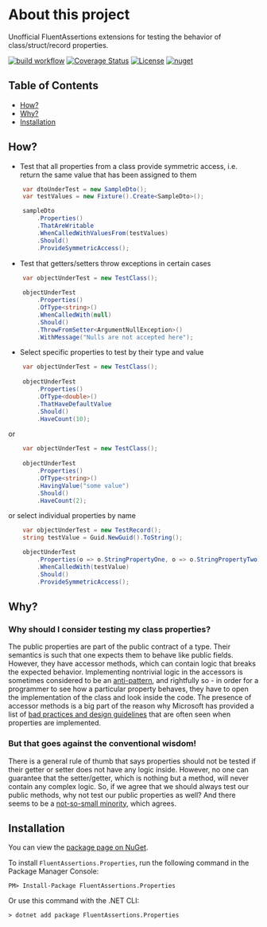 # About this project
Unofficial FluentAssertions extensions for testing the behavior of class/struct/record properties.

[![build workflow](https://github.com/rsvilenov/FluentAssertions.Properties/actions/workflows/build.yml/badge.svg)](https://github.com/rsvilenov/FluentAssertions.Properties/actions/workflows/build.yml) 
[![Coverage Status](https://coveralls.io/repos/github/rsvilenov/FluentAssertions.Properties/badge.svg)](https://coveralls.io/github/rsvilenov/FluentAssertions.Properties)
[![License](https://img.shields.io/badge/License-Apache%202.0-blue.svg)](https://opensource.org/licenses/Apache-2.0) 
[![nuget](https://img.shields.io/nuget/v/FluentAssertions.Properties)](https://www.nuget.org/packages/FluentAssertions.Properties)

## Table of Contents  

- [How?](#How)
- [Why?](#Why)
- [Installation](#Installation)

## How?

* Test that all properties from a class provide symmetric access, i.e. return the same value that has been assigned to them
```csharp
    var dtoUnderTest = new SampleDto();
    var testValues = new Fixture().Create<SampleDto>();

    sampleDto
        .Properties()
        .ThatAreWritable
        .WhenCalledWithValuesFrom(testValues)
        .Should()
        .ProvideSymmetricAccess();
```

* Test that getters/setters throw exceptions in certain cases

```csharp
    var objectUnderTest = new TestClass();
            
    objectUnderTest
        .Properties()
        .OfType<string>()
        .WhenCalledWith(null)
        .Should()
        .ThrowFromSetter<ArgumentNullException>()
        .WithMessage("Nulls are not accepted here");
```

* Select specific properties to test by their type and value

```csharp
    var objectUnderTest = new TestClass();
            
    objectUnderTest
        .Properties()
        .OfType<double>()
        .ThatHaveDefaultValue
        .Should()
        .HaveCount(10);
```

or
```csharp
    var objectUnderTest = new TestClass();
            
    objectUnderTest
        .Properties()
        .OfType<string>()
        .HavingValue("some value")
        .Should()
        .HaveCount(2);
```

or select individual properties by name
```csharp
    var objectUnderTest = new TestRecord();
    string testValue = Guid.NewGuid().ToString();

    objectUnderTest
        .Properties(o => o.StringPropertyOne, o => o.StringPropertyTwo)
        .WhenCalledWith(testValue)
        .Should()
        .ProvideSymmetricAccess();
```

## Why?

### Why should I consider testing my class properties?
The public properties are part of the public contract of a type. Their semantics is such that
one expects them to behave like public fields. However, they have accessor methods, 
which can contain logic that breaks the expected behavior. Implementing nontrivial logic in the accessors is sometimes considered
to be an <a href="https://www.codeproject.com/Tips/1069467/Asymmetric-Property-anti-pattern">anti-pattern</a>,
and rightfully so - in order for a programmer to see how a particular property behaves,
they have to open the implementation of the class and look inside the code. The presence of accessor
methods is a big part of the reason why Microsoft has provided a list of <a href="https://docs.microsoft.com/en-us/dotnet/standard/design-guidelines/property">bad practices and design guidelines</a> that are often seen 
when properties are implemented.

### But that goes against the conventional wisdom!
There is a general rule of thumb that says properties should not be tested if their getter or setter does not
have any logic inside. However, no one can guarantee that the setter/getter, which is nothing but a method,
will never contain any complex logic. So, if we agree that we should always test our public methods, 
why not test our public properties as well? And there seems to be a <a href="https://stackoverflow.com/questions/18967697/should-you-unit-test-simple-properties">not-so-small minority</a>, which agrees.

## Installation
You can view the [package page on NuGet](https://www.nuget.org/packages/FluentAssertions.Properties/).

To install `FluentAssertions.Properties`, run the following command in the Package Manager Console:

```
PM> Install-Package FluentAssertions.Properties
```
Or use this command with the .NET CLI:
```
> dotnet add package FluentAssertions.Properties
```